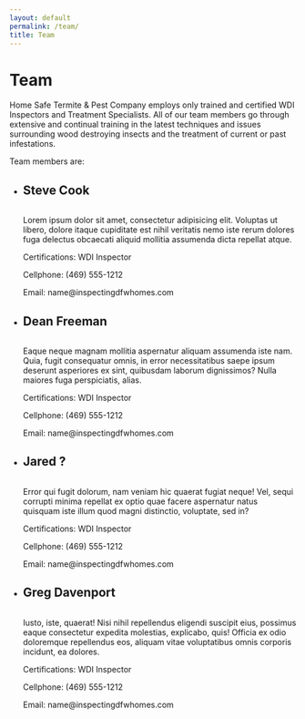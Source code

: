 ```yaml
---
layout: default
permalink: /team/
title: Team
---
```


<div class="{{ page.title }}">

  <h1>Team</h1>

  <p>Home Safe Termite &amp; Pest Company employs only trained and certified WDI Inspectors and Treatment Specialists. All of our team members go through extensive and continual training in the latest techniques and issues surrounding wood destroying insects and the treatment of current or past infestations.</p>

  <p>Team members are:</p>
  <ul>
    <li>
      <h2>Steve Cook</h2>
      <img src="http://placehold.it/100x100" alt="">
      <p>Lorem ipsum dolor sit amet, consectetur adipisicing elit. Voluptas ut libero, dolore itaque cupiditate est nihil veritatis nemo iste rerum dolores fuga delectus obcaecati aliquid mollitia assumenda dicta repellat atque.</p>
      <p class="certs">Certifications: WDI Inspector</p>
      <p class="phone">Cellphone: (469) 555-1212</p>
      <p class="email">Email: name@inspectingdfwhomes.com</p>
    </li>
    <li>
      <h2>Dean Freeman</h2>
      <img src="http://placehold.it/100x100" alt="">
      <p>Eaque neque magnam mollitia aspernatur aliquam assumenda iste nam. Quia, fugit consequatur omnis, in error necessitatibus saepe ipsum deserunt asperiores ex sint, quibusdam laborum dignissimos? Nulla maiores fuga perspiciatis, alias.</p>
      <p class="certs">Certifications: WDI Inspector</p>
      <p class="phone">Cellphone: (469) 555-1212</p>
      <p class="email">Email: name@inspectingdfwhomes.com</p>
    </li>
    <li>
      <h2>Jared ?</h2>
      <img src="http://placehold.it/100x100" alt="">
      <p>Error qui fugit dolorum, nam veniam hic quaerat fugiat neque! Vel, sequi corrupti minima repellat ex optio quae facere aspernatur natus quisquam iste illum quod magni distinctio, voluptate, sed in?</p>
      <p class="certs">Certifications: WDI Inspector</p>
      <p class="phone">Cellphone: (469) 555-1212</p>
      <p class="email">Email: name@inspectingdfwhomes.com</p>
    </li>
    <li>
      <h2>Greg Davenport</h2>
      <img src="http://placehold.it/100x100" alt="">
      <p>Iusto, iste, quaerat! Nisi nihil repellendus eligendi suscipit eius, possimus eaque consectetur expedita molestias, explicabo, quis! Officia ex odio doloremque repellendus eos, aliquam vitae voluptatibus omnis corporis incidunt, ea dolores.</p>
      <p class="certs">Certifications: WDI Inspector</p>
      <p class="phone">Cellphone: (469) 555-1212</p>
      <p class="email">Email: name@inspectingdfwhomes.com</p>
    </li>
  </ul>

</div>
